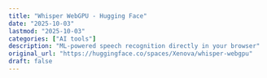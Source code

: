 ```yaml
---
title: "Whisper WebGPU - Hugging Face"
date: "2025-10-03"
lastmod: "2025-10-03"
categories: ["AI tools"]
description: "ML-powered speech recognition directly in your browser"
original_url: "https://huggingface.co/spaces/Xenova/whisper-webgpu"
draft: false
---
```


